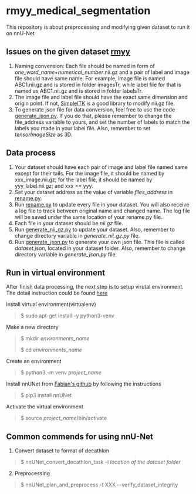 # rmyy_medical_segmentation
This repository is about preprocessing and modifying given dataset to run it on nnU-Net

## Issues on the given dataset [rmyy](https://pan.baidu.com/s/1xUsVtSrjcFjMsKVY_dpuhA)
1. Naming convension: Each file should be named in form of *one_word_name*+*numerical_number*.nii.gz and a pair of label and image file should have same name. For example, image file is named ABC1.nii.gz and is stored in folder imagesTr, while label file for that is named as ABC1.nii.gz and is stored in folder labelsTr.
2. The image file and label file should have the exact same dimension and origin point. If not, [SimpleITK](https://simpleitk.org/SPIE2019_COURSE/02_images_and_resampling.html) is a good library to modify nii.gz file.
3. To generate json file for data conversion, feel free to use the code [generate_json.py](https://github.com/ruiyangqin2016/rmyy_medical_segmentation/blob/main/generate_json.py). If you do that, please remember to change the file_address variable to yours, and set the number of labels to match the labels you made in your label file. Also, remember to set *tensorImageSize* as 3D.

## Data process
1. Your dataset should have each pair of image and label file named same except for their tails. For the image file, it should be named by xxx_image.nii.gz; for the label file, it should be named by yyy_label.nii.gz; and xxx == yyy.
2. Set your dataset address as the value of variable *files_address* in [rename.py](https://github.com/ruiyangqin2016/rmyy_medical_segmentation/blob/main/rename.py).
3. Run [rename.py](https://github.com/ruiyangqin2016/rmyy_medical_segmentation/blob/main/rename.py) to update every file in your dataset. You will also receive a log file to track between original name and changed name. The log file will be saved under the same location of your rename.py file.
4. Each file in your dataset should be *nii.gz* file.
5. Run [generate_nii_gz.py](https://github.com/ruiyangqin2016/rmyy_medical_segmentation/blob/main/generate_nii_gz.py) to update your dataset. Also, remember to change directory variable in *generate_nii_gz.py* file.
6. Run [generate_json.py](https://github.com/ruiyangqin2016/rmyy_medical_segmentation/blob/main/generate_json.py) to generate your own json file. This file is called *dataset.json*, located in your dataset folder. Also, remember to change directory variable in *generate_json.py* file.

## Run in virtual environment
After finish data processing, the next step is to setup virutal environment. The detail instruction could be found [here](https://linoxide.com/linux-how-to/setup-python-virtual-environment-ubuntu/)

Install virtual environment(virtualenv)
> $ sudo apt-get install -y python3-venv
>
Make a new directory
> $ mkdir *environments_name*
>
> $ cd *environments_name*
>
Create an environment
> $ python3 -m venv *project_name*
>
Install nnUNet from [Fabian's github](https://github.com/MIC-DKFZ/nnUNet) by following the instructions 
> $ pip3 install nnUNet
> 
Activate the virtual environment
> $ source *project_name*/bin/activate

## Common commends for using nnU-Net
1. Convert dataset to format of decathlon
> $ nnUNet_convert_decathlon_task -i *location of the dataset folder*
>
2. Preprocessing
> $ nnUNet_plan_and_preprocess -t XXX --verify_dataset_integrity
